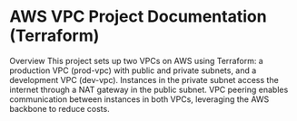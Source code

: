 # AWS VPC Project Documentation (Terraform)
Overview
This project sets up two VPCs on AWS using Terraform: a production VPC (prod-vpc) with public and private subnets, and a development VPC (dev-vpc). Instances in the private subnet access the internet through a NAT gateway in the public subnet. VPC peering enables communication between instances in both VPCs, leveraging the AWS backbone to reduce costs.
